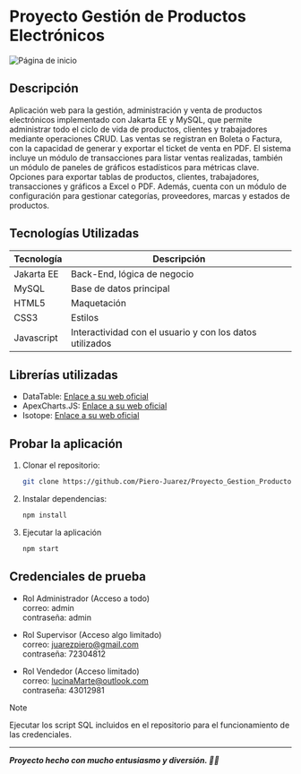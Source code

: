 # Proyecto Gestión de Productos Electrónicos
![Página de inicio](https://i.imgur.com/NdhkOED.png)

## Descripción

Aplicación web para la gestión, administración y venta de productos electrónicos implementado con Jakarta EE y MySQL,
que permite administrar todo el ciclo de vida de productos, clientes y trabajadores mediante operaciones CRUD.
Las ventas se registran en Boleta o Factura, con la capacidad de generar y exportar el ticket de venta en PDF.
El sistema incluye un módulo de transacciones para listar ventas realizadas, también un módulo de paneles de gráficos estadísticos para métricas clave.
Opciones para exportar tablas de productos, clientes, trabajadores, transacciones y gráficos a Excel o PDF.
Además, cuenta con un módulo de configuración para gestionar categorías, proveedores, marcas y estados de productos.

## Tecnologías Utilizadas
| Tecnología  | Descripción |
|---------|-------------|
| Jakarta EE | Back-End, lógica de negocio |
| MySQL | Base de datos principal |
| HTML5 | Maquetación |
| CSS3 | Estilos |
| Javascript | Interactividad con el usuario y con los datos utilizados |

## Librerías utilizadas
- DataTable: [Enlace a su web oficial](https://datatables.net/)
- ApexCharts.JS: [Enlace a su web oficial](https://apexcharts.com/)
- Isotope: [Enlace a su web oficial](https://isotope.metafizzy.co/)

## Probar la aplicación
1. Clonar el repositorio:  
   ```bash
   git clone https://github.com/Piero-Juarez/Proyecto_Gestion_Productos_Electronicos.git

2. Instalar dependencias:  
   ```bash
   npm install
   
3. Ejecutar la aplicación
   ```bash
   npm start

## Credenciales de prueba
- Rol Administrador (Acceso a todo)<br />
  correo: admin<br />
  contraseña: admin

- Rol Supervisor (Acceso algo limitado)<br />
  correo: juarezpiero@gmail.com<br />
  contraseña: 72304812

- Rol Vendedor (Acceso limitado)<br />
  correo: lucinaMarte@outlook.com<br />
  contraseña: 43012981

>[!NOTE]
>
>Ejecutar los script SQL incluidos en el repositorio para el funcionamiento de las credenciales.

---
***Proyecto hecho con mucho entusiasmo y diversión. 🚀✨***  
